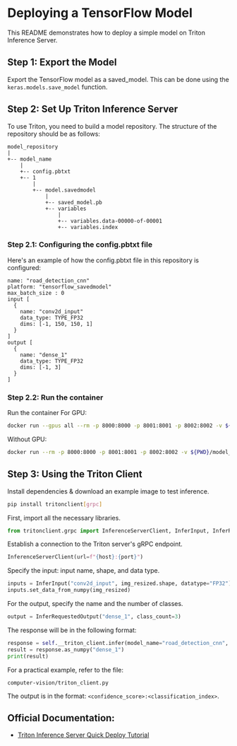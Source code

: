 # Deploying a TensorFlow Model

This README demonstrates how to deploy a simple model on Triton Inference Server.

## Step 1: Export the Model

Export the TensorFlow model as a saved_model. This can be done using the `keras.models.save_model` function.

## Step 2: Set Up Triton Inference Server

To use Triton, you need to build a model repository. The structure of the repository should be as follows:

```
model_repository
|
+-- model_name
    |
    +-- config.pbtxt
    +-- 1
        |
        +-- model.savedmodel
            |
            +-- saved_model.pb
            +-- variables
                |
                +-- variables.data-00000-of-00001
                +-- variables.index
```

### Step 2.1: Configuring the config.pbtxt file

Here's an example of how the config.pbtxt file in this repository is configured:

```plaintext
name: "road_detection_cnn"
platform: "tensorflow_savedmodel"
max_batch_size : 0
input [
  {
    name: "conv2d_input"
    data_type: TYPE_FP32
    dims: [-1, 150, 150, 1]
  }
]
output [
  {
    name: "dense_1"
    data_type: TYPE_FP32
    dims: [-1, 3]
  }
]
```

### Step 2.2: Run the container
Run the container
For GPU:

```bash
docker run --gpus all --rm -p 8000:8000 -p 8001:8001 -p 8002:8002 -v ${PWD}/model_repository:/models nvcr.io/nvidia/tritonserver:<xx.yy>-py3 tritonserver --model-repository=/models --backend-config=tensorflow,version=2
```

Without GPU:

```bash
docker run --rm -p 8000:8000 -p 8001:8001 -p 8002:8002 -v ${PWD}/model_repository:/models nvcr.io/nvidia/tritonserver:<xx.yy>-py3 tritonserver --model-repository=/models --backend-config=tensorflow,version=2
```

## Step 3: Using the Triton Client

Install dependencies & download an example image to test inference.

```bash
pip install tritonclient[grpc]
```

First, import all the necessary libraries.

```python
from tritonclient.grpc import InferenceServerClient, InferInput, InferRequestedOutput
```

Establish a connection to the Triton server's gRPC endpoint.

```python
InferenceServerClient(url=f"{host}:{port}")
```

Specify the input: input name, shape, and data type.

```python
inputs = InferInput("conv2d_input", img_resized.shape, datatype="FP32")
inputs.set_data_from_numpy(img_resized)
```

For the output, specify the name and the number of classes.

```python
output = InferRequestedOutput("dense_1", class_count=3)
```

The response will be in the following format:

```python
response = self.__triton_client.infer(model_name="road_detection_cnn", inputs=[inputs], outputs=[output])
result = response.as_numpy("dense_1")
print(result)
```

For a practical example, refer to the file:

```plaintext
computer-vision/triton_client.py
```

The output is in the format: `<confidence_score>:<classification_index>`.

## Official Documentation:
- [Triton Inference Server Quick Deploy Tutorial](https://github.com/triton-inference-server/tutorials/blob/main/Quick_Deploy/TensorFlow/README.md)
